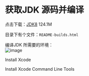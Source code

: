 # 获取JDK 源码并编译

点击下载：[JDK8](http://download.java.net/openjdk/jdk8/) 124.1M

目录下有个文件：`README-builds.html`

编译JDK 所需要的环境：
<br>
![image](http://osm01olbb.bkt.clouddn.com/github.com/jvm/openjdkcomplie.png)

Install Xcode 

Install Xcode Command Line Tools
